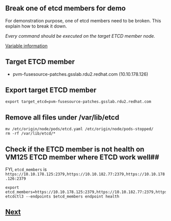 Break one of etcd members for demo
---------------------------------

For demonstration purpose, one of etcd members need to be broken.
This explain how to break it down.

*Every command should be executed on the target ETCD member node.*

[Variable information](./backup_v3.md)

## Target ETCD member ##
- pvm-fusesource-patches.gsslab.rdu2.redhat.com (10.10.178.126)

## Export target ETCD member ##
```
export target_etcd=pvm-fusesource-patches.gsslab.rdu2.redhat.com
```

## Remove all files under /var/lib/etcd ##
```
mv /etc/origin/node/pods/etcd.yaml /etc/origin/node/pods-stopped/
rm -rf /var/lib/etcd/*
```

## Check if the ETCD member is not health on VM125 ETCD member where ETCD work well##
FYI, `etcd_members` is `https://10.10.178.125:2379,https://10.10.182.77:2379,https://10.10.178.126:2379`
```
export etcd_members=https://10.10.178.125:2379,https://10.10.182.77:2379,https://10.10.178.126:2379
etcdctl3 --endpoints $etcd_members endpoint health
```

## [Next](./recover_etcd.md)
